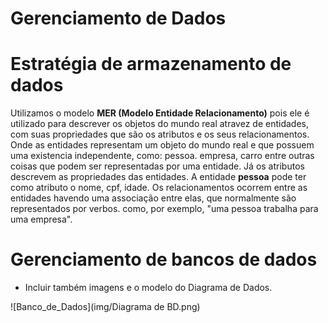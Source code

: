 # Gerenciamento de Dados

# Estratégia de armazenamento de dados


Utilizamos o modelo **MER (Modelo Entidade Relacionamento)** pois ele é utilizado para descrever os objetos do mundo real atravez de entidades, com suas propriedades que são os atributos e os seus relacionamentos. Onde as entidades representam um objeto do mundo real e que possuem uma existencia independente, como: pessoa. empresa, carro entre outras coisas que podem ser representadas por uma entidade. Já os atributos descrevem as propriedades das entidades. A entidade **pessoa** pode ter como atributo o nome, cpf, idade. Os relacionamentos ocorrem entre as entidades havendo uma associação entre elas, que normalmente são representados por verbos. como, por exemplo, "uma pessoa trabalha para uma empresa".  

# Gerenciamento de bancos de dados
- Incluir também imagens e  o modelo do Diagrama de Dados. 

![Banco_de_Dados](img/Diagrama de BD.png)
